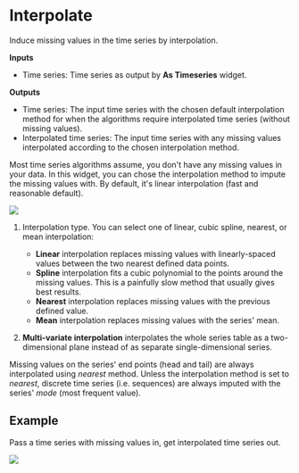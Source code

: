 Interpolate
===========

Induce missing values in the time series by interpolation.

**Inputs**

- Time series: Time series as output by **As Timeseries** widget.

**Outputs**

- Time series: The input time series with the chosen default interpolation method for when the algorithms require interpolated time series (without missing values).
- Interpolated time series: The input time series with any missing values interpolated according to the chosen interpolation method.

Most time series algorithms assume, you don't have any missing values in
your data. In this widget, you can chose the interpolation method to impute
the missing values with. By default, it's linear interpolation (fast and
reasonable default).

![](images/interpolate-stamped.png)

1. Interpolation type. You can select one of linear, cubic spline, nearest, or mean interpolation:

   - **Linear** interpolation replaces missing values with linearly-spaced values between the two nearest defined data points.
   - **Spline** interpolation fits a cubic polynomial to the points around the missing values. This is a painfully slow method that usually gives best results.
   - **Nearest** interpolation replaces missing values with the previous defined value.
   - **Mean** interpolation replaces missing values with the series' mean.

2. **Multi-variate interpolation** interpolates the whole series table as a two-dimensional plane instead of as separate single-dimensional series. 

Missing values on the series' end points (head and tail) are always interpolated using *nearest* method. Unless the interpolation method is set to *nearest*, discrete time series (i.e. sequences) are always imputed with the series' *mode* (most frequent value).

Example
-------

Pass a time series with missing values in, get interpolated time series out.

![](images/interpolate-ex1.png)
